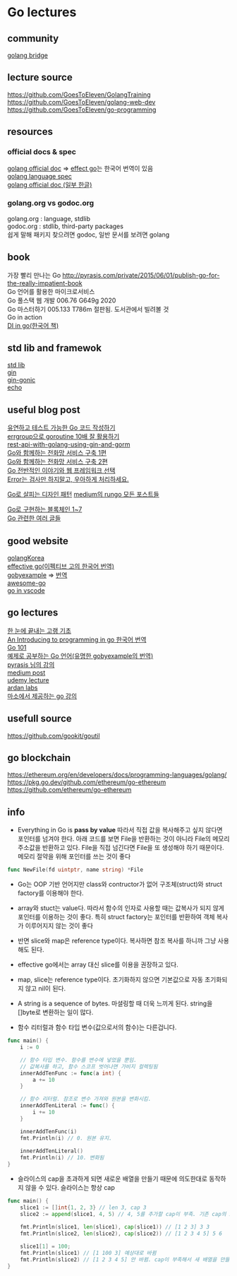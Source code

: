 # Go lectures  

## community
[golang bridge](https://forum.golangbridge.org/)  

## lecture source

https://github.com/GoesToEleven/GolangTraining  
https://github.com/GoesToEleven/golang-web-dev  
https://github.com/GoesToEleven/go-programming  


## resources

### official docs & spec  

[golang official doc](https://golang.org/doc/) => [effect go](https://gosudaweb.gitbooks.io/effective-go-in-korean/content/)는 한국어 번역이 있음  
[golang language spec](https://golang.org/ref/spec)  
[golang official doc (일부 한글)](https://github.com/golang-kr/golang-doc/wiki)  

### golang.org vs godoc.org  

golang.org : language, stdlib  
godoc.org : stdlib, third-party packages  
쉽게 말해 패키지 찾으려면 godoc, 일반 문서를 보려면 golang  

## book  

가장 빨리 만나는 Go  http://pyrasis.com/private/2015/06/01/publish-go-for-the-really-impatient-book  
Go 언어를 활용한 마이크로서비스  
Go 풀스택 웹 개발 006.76 G649g 2020    
Go 마스터하기  005.133 T786m 절판됨. 도서관에서 빌려볼 것  
Go in action   
[DI in go(한국어 책)](http://acornpub.co.kr/book/dependency-injection-go)

## std lib and framewok

[std lib](https://golang.org/pkg/)  
[gin](https://github.com/gin-gonic/gin)   
[gin-gonic](https://gin-gonic.com/)   
[echo](https://github.com/labstack/echo)   

## useful blog post  

[유연하고 테스트 가능한 Go 코드 작성하기](https://medium.com/daangn/how-to-write-a-testable-golang-code-4c0e67612bb8)  
[errgroup으로 goroutine 10배 잘 활용하기](https://devjin-blog.com/golang-errgroup-goroutine/)  
[rest-api-with-golang-using-gin-and-gorm](https://blog.logrocket.com/how-to-build-a-rest-api-with-golang-using-gin-and-gorm/)  
[Go와 함께하는 전화망 서비스 구축 1편](https://d2.naver.com/helloworld/5827706)   
[Go와 함께하는 전화망 서비스 구축 2편](https://d2.naver.com/helloworld/0814313)   
[Go 전반적인 이야기와 웹 프레임워크 선택](https://kimtaekju-study.tistory.com/203)  
[Error는 검사만 하지말고, 우아하게 처리하세요.](http://cloudrain21.com/golang-graceful-error-handling#errors-just-values)  

[Go로 살피는 디자인 패턴](https://pi-sin0.medium.com/head-first-design-patterns-using-go-introduction-d9f05a4c243a) 
[medium의 rungo 모든 포스트들](https://medium.com/rungo)  

[Go로 구현하는 블록체인 1~7](https://mingrammer.com/categories/blockchain/)  
[Go 관련한 여러 글들](https://mingrammer.com/categories/go/)    


## good website  

[golangKorea](https://github.com/golangkorea)  
[effective go(이펙티브 고의 한국어 번역)](https://gosudaweb.gitbooks.io/effective-go-in-korean/content/)  
[gobyexample](https://gobyexample.com/) => [번역](https://joinc.co.kr/w/GoLang/example/)  
[awesome-go](https://awesome-go.com/#web-frameworks)  
[go in vscode](https://code.visualstudio.com/docs/languages/go)  

## go lectures  

[한 눈에 끝내는 고랭 기초](https://edu.goorm.io/lecture/2010/%25ED%2595%259C-%25EB%2588%2588%25EC%2597%2590-%25EB%2581%259D%25EB%2582%25B4%25EB%258A%2594-%25EA%25B3%25A0%25EB%259E%25AD-%25EA%25B8%25B0%25EC%25B4%2588)  
[An Introducing to programming in go 한국어 번역](http://codingnuri.com/golang-book/)  
[Go 101](https://go101.org/article/101.html)  
[예제로 공부하는 Go 언어(유명한 gobyexample의 번역)](https://joinc.co.kr/w/GoLang/example/)  
[pyrasis 님의 강의](http://pyrasis.com/private/2015/06/01/publish-go-for-the-really-impatient-book)  
[medium post](medium.com/qvault/learn-go-fast-best-courses-and-resources-3a42e70476c3)  
[udemy lecture](www.udemy.com/course/go-programming-language/)  
[ardan labs](https://www.ardanlabs.com/ultimate-go/)  
[마소에서 제공하는 go 강의](https://docs.microsoft.com/ko-kr/learn/paths/go-first-steps/)  

## usefull source  

https://github.com/gookit/goutil  


## go blockchain  

https://ethereum.org/en/developers/docs/programming-languages/golang/  
https://pkg.go.dev/github.com/ethereum/go-ethereum  
https://github.com/ethereum/go-ethereum   


## info  

- Everything in Go is **pass by value** 따라서 직접 값을 복사해주고 싶지 않다면 포인터를 넘겨야 한다.
아래 코드를 보면 File을 반환하는 것이 아니라 File의 메모리 주소값을 반환하고 있다. File을 직접 넘긴다면 File을 또 생성해야 하기 때문이다. 메모리 절약을 위해 포인터를 쓰는 것이 좋다
```go
func NewFile(fd uintptr, name string) *File
``` 
- Go는 OOP 기반 언어지만 class와 contructor가 없어 구조체(struct)와 struct factory를 이용해야 한다.

- array와 stuct는 value다. 따라서 함수의 인자로 사용할 때는 값복사가 되지 않게 포인터를 이용하는 것이 좋다. 특히 struct factory는 포인터를 반환하여 객체 복사가 이루어지지 않는 것이 좋다  

- 반면 slice와 map은 reference type이다. 복사하면 참조 복사를 하니까 그냥 사용해도 된다.  
  
- effective go에서는 array 대신 slice를 이용을 권장하고 있다.  

- map, slice는 reference type이다. 
초기화하지 않으면 기본값으로 자동 초기화되지 않고 nil이 된다.  

- A string is a sequence of bytes. 마셜링할 때 더욱 느끼게 된다. string을 []byte로 변환하는 일이 많다.

- 함수 리터럴과 함수 타입 변수(값으로서의 함수)는 다른겁니다.
```go
func main() {
	i := 0

	// 함수 타입 변수. 함수를 변수에 넣었을 뿐임. 
	// 값복사를 하고, 함수 스코프 벗어나면 가비지 컬렉팅됨
	innerAddTenFunc := func(a int) {
		a += 10
	}

	// 함수 리터럴. 참조로 변수 가져와 원본을 변화시킴.
	innerAddTenLiteral := func() {
		i += 10
	}

	innerAddTenFunc(i)
	fmt.Println(i) // 0. 원본 유지.
	
	innerAddTenLiteral()
	fmt.Println(i) // 10. 변화됨
}
```

- 슬라이스의 cap을 초과하게 되면 새로운 배열을 만들기 때문에 의도한대로 동작하지 않을 수 있다. 슬라이스는 항상 cap

```go
func main() {
	slice1 := []int{1, 2, 3} // len 3, cap 3
	slice2 := append(slice1, 4, 5) // 4, 5를 추가할 cap이 부족. 기존 cap의 2배인 새로운 배열을 만듦.

	fmt.Println(slice1, len(slice1), cap(slice1)) // [1 2 3] 3 3
	fmt.Println(slice2, len(slice2), cap(slice2)) // [1 2 3 4 5] 5 6
	
	slice1[1] = 100;
	fmt.Println(slice1) // [1 100 3] 예상대로 바뀜
	fmt.Println(slice2) // [1 2 3 4 5] 안 바뀜. cap이 부족해서 새 배열을 만들었기 때문.
}
```
